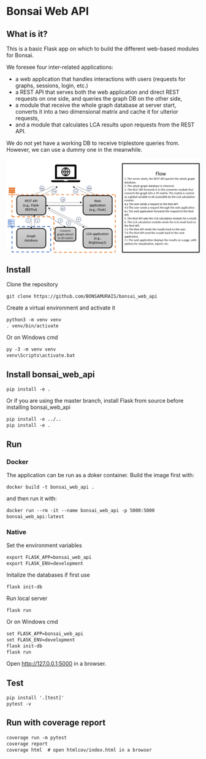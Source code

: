 # Bonsai Web API
## What is it?
This is a basic Flask app on which to build the different web-based modules for Bonsai.

We foresee four inter-related applications:

* a web application that handles interactions with users (requests for graphs, sessions, login, etc.)
* a REST API that serves both the web application and direct REST requests on one side, and queries the graph DB on the other side,
* a module that receive the whole graph database at server start, converts it into a two dimensional matrix and cache it for ulterior requests,
* and a module that calculates LCA results upon requests from the REST API.

We do not yet have a working DB to receive triplestore queries from. However, we can use a dummy one in the meanwhile.

![alt text](https://github.com/BONSAMURAIS/bonsai_web_api/blob/master/bonsai_web_api/static/pictures/bonsai_web_api_diagram.png)


## Install
Clone the repository

    git clone https://github.com/BONSAMURAIS/bonsai_web_api

Create a virtual environment and activate it

    python3 -m venv venv
    . venv/bin/activate

Or on Windows cmd

    py -3 -m venv venv
    venv\Scripts\activate.bat

## Install bonsai_web_api

    pip install -e .

Or if you are using the master branch, install Flask from source before installing bonsai_web_api

    pip install -e ../..
    pip install -e .

## Run
### Docker

The application can be run as a doker container.
Build the image first with:

```
docker build -t bonsai_web_api .
```

and then run it with:

```
docker run --rm -it --name bonsai_web_api -p 5000:5000 bonsai_web_api:latest
```



### Native
Set the environment variables

    export FLASK_APP=bonsai_web_api
    export FLASK_ENV=development

Initalize the databases if first use
    
    flask init-db
    
Run local server
    
    flask run

Or on Windows cmd

    set FLASK_APP=bonsai_web_api
    set FLASK_ENV=development
    flask init-db
    flask run

Open http://127.0.0.1:5000 in a browser.

## Test
    pip install '.[test]'
    pytest -v

## Run with coverage report

    coverage run -m pytest
    coverage report
    coverage html  # open htmlcov/index.html in a browser
